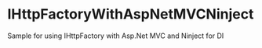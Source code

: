 # IHttpFactoryWithAspNetMVCNinject
Sample for using IHttpFactory with Asp.Net MVC and Ninject for DI
